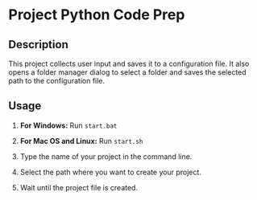 # Project Python Code Prep

## Description
This project collects user input and saves it to a configuration file. It also opens a folder manager dialog to select a folder and saves the selected path to the configuration file.

## Usage
1. **For Windows:**
    Run `start.bat`

2. **For Mac OS and Linux:**
    Run `start.sh`

3. Type the name of your project in the command line.

4. Select the path where you want to create your project.

5. Wait until the project file is created.
